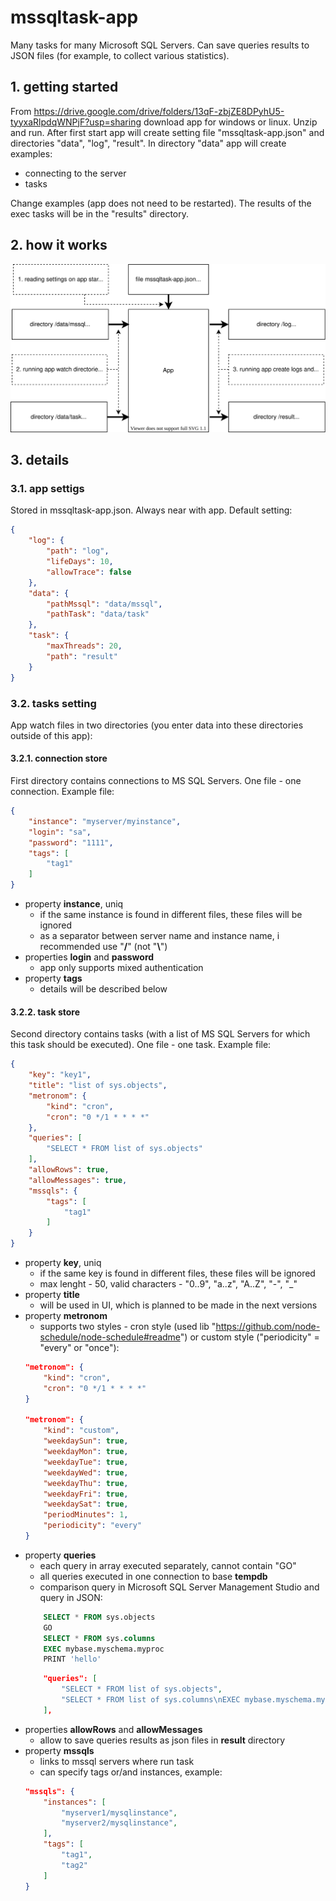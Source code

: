 # mssqltask-app
Many tasks for many Microsoft SQL Servers.
Can save queries results to JSON files (for example, to collect various statistics).
## 1. getting started
From https://drive.google.com/drive/folders/13qF-zbjZE8DPyhU5-tyyxaRlpdqWNPjF?usp=sharing download app for windows or linux.
Unzip and run. After first start app will create setting file "mssqltask-app.json" and directories "data", "log", "result".
In directory "data" app will create examples:
* connecting to the server
* tasks

Change examples (app does not need to be restarted). The results of the exec tasks will be in the "results" directory.
## 2. how it works
![how it works](/artifacts/docs/howitwork.svg)
## 3. details
### 3.1. app settigs
Stored in mssqltask-app.json. Always near with app. Default setting:
```json
{
    "log": {
        "path": "log",
        "lifeDays": 10,
        "allowTrace": false
    },
    "data": {
        "pathMssql": "data/mssql",
        "pathTask": "data/task"
    },
    "task": {
        "maxThreads": 20,
        "path": "result"
    }
}
```
### 3.2. tasks setting
App watch files in two directories (you enter data into these directories outside of this app):
#### 3.2.1. connection store
First directory contains connections to MS SQL Servers. One file - one connection. Example file:
```json
{
    "instance": "myserver/myinstance",
    "login": "sa",
    "password": "1111",
    "tags": [
        "tag1"
    ]
}
```
* property **instance**, uniq
    - if the same instance is found in different files, these files will be ignored
    - as a separator between server name and instance name, i recommended use "**/**" (not "**\\**")
* properties **login** and **password**
    - app only supports mixed authentication
* property **tags**
    - details will be described below

#### 3.2.2. task store
Second directory contains tasks (with a list of MS SQL Servers for which this task should be executed). One file - one task. Example file:
```json
{
    "key": "key1",
    "title": "list of sys.objects",
    "metronom": {
        "kind": "cron",
        "cron": "0 */1 * * * *"
    },
    "queries": [
        "SELECT * FROM list of sys.objects"
    ],
    "allowRows": true,
    "allowMessages": true,
    "mssqls": {
        "tags": [
			"tag1"
		]
    }
}
```
* property **key**, uniq
    - if the same key is found in different files, these files will be ignored
    - max lenght - 50, valid characters - "0..9", "a..z", "A..Z", "-", "_"
* property **title**
    - will be used in UI, which is planned to be made in the next versions
* property **metronom**
    - supports two styles - cron style (used lib "https://github.com/node-schedule/node-schedule#readme") or custom style ("periodicity" = "every" or "once"):
    ```json
    "metronom": {
        "kind": "cron",
        "cron": "0 */1 * * * *"
    }

    "metronom": {
        "kind": "custom",
        "weekdaySun": true,
        "weekdayMon": true,
        "weekdayTue": true,
        "weekdayWed": true,
        "weekdayThu": true,
        "weekdayFri": true,
        "weekdaySat": true,
        "periodMinutes": 1,
        "periodicity": "every"
    }
    ```
* property **queries**
    - each query in array executed separately, cannot contain "GO"
    - all queries executed in one connection to base **tempdb**
    - comparison query in Microsoft SQL Server Management Studio and query in JSON:
    ```sql
        SELECT * FROM sys.objects
        GO
        SELECT * FROM sys.columns
        EXEC mybase.myschema.myproc
        PRINT 'hello'
    ```
    ```json
        "queries": [
            "SELECT * FROM list of sys.objects",
            "SELECT * FROM list of sys.columns\nEXEC mybase.myschema.myproc\nPRINT 'hello'",
        ],
    ```
* properties **allowRows** and **allowMessages**
    - allow to save queries results as json files in **result** directory
* property **mssqls**
    - links to mssql servers where run task
    - can specify tags or/and instances, example:
    ```json
    "mssqls": {
        "instances": [
            "myserver1/mysqlinstance",
            "myserver2/mysqlinstance",
        ],
        "tags": [
            "tag1",
            "tag2"
        ]
    }
    ```